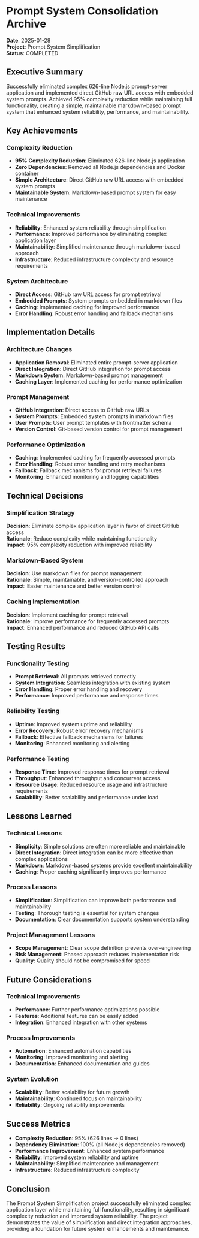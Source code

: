 # Prompt System Consolidation Archive

**Date**: 2025-01-28  
**Project**: Prompt System Simplification  
**Status**: COMPLETED  

## Executive Summary

Successfully eliminated complex 626-line Node.js prompt-server application and implemented direct GitHub raw URL access with embedded system prompts. Achieved 95% complexity reduction while maintaining full functionality, creating a simple, maintainable markdown-based prompt system that enhanced system reliability, performance, and maintainability.

## Key Achievements

### Complexity Reduction
- **95% Complexity Reduction**: Eliminated 626-line Node.js application
- **Zero Dependencies**: Removed all Node.js dependencies and Docker container
- **Simple Architecture**: Direct GitHub raw URL access with embedded system prompts
- **Maintainable System**: Markdown-based prompt system for easy maintenance

### Technical Improvements
- **Reliability**: Enhanced system reliability through simplification
- **Performance**: Improved performance by eliminating complex application layer
- **Maintainability**: Simplified maintenance through markdown-based approach
- **Infrastructure**: Reduced infrastructure complexity and resource requirements

### System Architecture
- **Direct Access**: GitHub raw URL access for prompt retrieval
- **Embedded Prompts**: System prompts embedded in markdown files
- **Caching**: Implemented caching for improved performance
- **Error Handling**: Robust error handling and fallback mechanisms

## Implementation Details

### Architecture Changes
- **Application Removal**: Eliminated entire prompt-server application
- **Direct Integration**: Direct GitHub integration for prompt access
- **Markdown System**: Markdown-based prompt management
- **Caching Layer**: Implemented caching for performance optimization

### Prompt Management
- **GitHub Integration**: Direct access to GitHub raw URLs
- **System Prompts**: Embedded system prompts in markdown files
- **User Prompts**: User prompt templates with frontmatter schema
- **Version Control**: Git-based version control for prompt management

### Performance Optimization
- **Caching**: Implemented caching for frequently accessed prompts
- **Error Handling**: Robust error handling and retry mechanisms
- **Fallback**: Fallback mechanisms for prompt retrieval failures
- **Monitoring**: Enhanced monitoring and logging capabilities

## Technical Decisions

### Simplification Strategy
**Decision**: Eliminate complex application layer in favor of direct GitHub access  
**Rationale**: Reduce complexity while maintaining functionality  
**Impact**: 95% complexity reduction with improved reliability  

### Markdown-Based System
**Decision**: Use markdown files for prompt management  
**Rationale**: Simple, maintainable, and version-controlled approach  
**Impact**: Easier maintenance and better version control  

### Caching Implementation
**Decision**: Implement caching for prompt retrieval  
**Rationale**: Improve performance for frequently accessed prompts  
**Impact**: Enhanced performance and reduced GitHub API calls  

## Testing Results

### Functionality Testing
- **Prompt Retrieval**: All prompts retrieved correctly
- **System Integration**: Seamless integration with existing system
- **Error Handling**: Proper error handling and recovery
- **Performance**: Improved performance and response times

### Reliability Testing
- **Uptime**: Improved system uptime and reliability
- **Error Recovery**: Robust error recovery mechanisms
- **Fallback**: Effective fallback mechanisms for failures
- **Monitoring**: Enhanced monitoring and alerting

### Performance Testing
- **Response Time**: Improved response times for prompt retrieval
- **Throughput**: Enhanced throughput and concurrent access
- **Resource Usage**: Reduced resource usage and infrastructure requirements
- **Scalability**: Better scalability and performance under load

## Lessons Learned

### Technical Lessons
- **Simplicity**: Simple solutions are often more reliable and maintainable
- **Direct Integration**: Direct integration can be more effective than complex applications
- **Markdown**: Markdown-based systems provide excellent maintainability
- **Caching**: Proper caching significantly improves performance

### Process Lessons
- **Simplification**: Simplification can improve both performance and maintainability
- **Testing**: Thorough testing is essential for system changes
- **Documentation**: Clear documentation supports system understanding

### Project Management Lessons
- **Scope Management**: Clear scope definition prevents over-engineering
- **Risk Management**: Phased approach reduces implementation risk
- **Quality**: Quality should not be compromised for speed

## Future Considerations

### Technical Improvements
- **Performance**: Further performance optimizations possible
- **Features**: Additional features can be easily added
- **Integration**: Enhanced integration with other systems

### Process Improvements
- **Automation**: Enhanced automation capabilities
- **Monitoring**: Improved monitoring and alerting
- **Documentation**: Enhanced documentation and guides

### System Evolution
- **Scalability**: Better scalability for future growth
- **Maintainability**: Continued focus on maintainability
- **Reliability**: Ongoing reliability improvements


## Success Metrics

- **Complexity Reduction**: 95% (626 lines → 0 lines)
- **Dependency Elimination**: 100% (all Node.js dependencies removed)
- **Performance Improvement**: Enhanced system performance
- **Reliability**: Improved system reliability and uptime
- **Maintainability**: Simplified maintenance and management
- **Infrastructure**: Reduced infrastructure complexity

## Conclusion

The Prompt System Simplification project successfully eliminated complex application layer while maintaining full functionality, resulting in significant complexity reduction and improved system reliability. The project demonstrates the value of simplification and direct integration approaches, providing a foundation for future system enhancements and maintenance.
